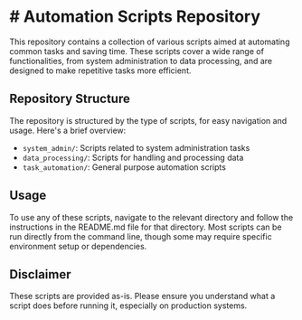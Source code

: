 # # Automation Scripts Repository

This repository contains a collection of various scripts aimed at automating common tasks and saving time. These scripts cover a wide range of functionalities, from system administration to data processing, and are designed to make repetitive tasks more efficient.

## Repository Structure

The repository is structured by the type of scripts, for easy navigation and usage. Here's a brief overview:

- `system_admin/`: Scripts related to system administration tasks
- `data_processing/`: Scripts for handling and processing data
- `task_automation/`: General purpose automation scripts

## Usage

To use any of these scripts, navigate to the relevant directory and follow the instructions in the README.md file for that directory. Most scripts can be run directly from the command line, though some may require specific environment setup or dependencies.


## Disclaimer

These scripts are provided as-is. Please ensure you understand what a script does before running it, especially on production systems.

